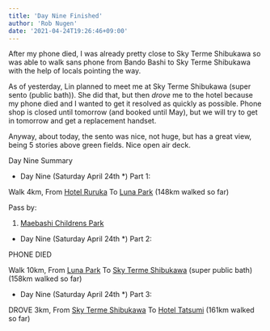 ```yaml
---
title: 'Day Nine Finished'
author: 'Rob Nugen'
date: '2021-04-24T19:26:46+09:00'
---
```


After my phone died, I was already pretty close to Sky Terme Shibukawa
so was able to walk sans phone from Bando Bashi to Sky Terme Shibukawa
with the help of locals pointing the way.

As of yesterday, Lin planned to meet me at Sky Terme Shibukawa (super
sento (public bath)).  She did that, but then *drove* me to the hotel
because my phone died and I wanted to get it resolved as quickly as
possible.  Phone shop is closed until tomorrow (and booked until May),
but we will try to get in tomorrow and get a replacement handset.

Anyway, about today, the sento was nice, not huge, but has a great
view, being 5 stories above green fields.  Nice open air deck.

Day Nine Summary
<!-- 25 March 2021: WALK SEGMENT SEPARATOR  ===========  TO HELP ME SEE AND EDIT SEGMENT DETAILS -->
<div class="walk-segment">

* Day <span class="day_source">Nine</span>
(<span class="day_date">Saturday April 24th</span> *)
Part 1:

Walk <span class="km_source">4</span>km,
From [Hotel Ruruka](https://g.page/hotel_luka?share)
To [Luna Park](https://goo.gl/maps/q2yUFJnM2ynKgXsa9)
(<span class="km_total">148</span>km walked so far)

Pass by:

1. [Maebashi Childrens Park](https://goo.gl/maps/C8RtNca4NecHyTCT8)

* Day <span class="day_source">Nine</span>
(<span class="day_date">Saturday April 24th</span> *)
Part 2:

PHONE DIED

Walk <span class="km_source">10</span>km,
From [Luna Park](https://goo.gl/maps/q2yUFJnM2ynKgXsa9)
To [Sky Terme Shibukawa](https://goo.gl/maps/wjJSFushThj6XKUm9) (super public bath)
(<span class="km_total">158</span>km walked so far)


* Day <span class="day_source">Nine</span>
(<span class="day_date">Saturday April 24th</span> *)
Part 3:

DROVE <span class="km_source">3</span>km,
From [Sky Terme Shibukawa](https://goo.gl/maps/wjJSFushThj6XKUm9)
To [Hotel Tatsumi](https://goo.gl/maps/AHaL7N59DXABBX2F9)
(<span class="km_total">161</span>km walked so far)

</div>
